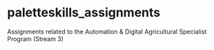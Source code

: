 # paletteskills_assignments
Assignments related to the Automation &amp; Digital Agricultural Specialist Program (Stream 3)
